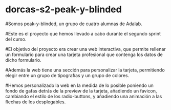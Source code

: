 # dorcas-s2-peak-y-blinded

#Somos peak-y-blinded, un grupo de cuatro alumnas de Adalab.

#Este es el proyecto que hemos llevado a cabo durante el segundo sprint del curso.

#El objetivo del proyecto era crear una web interactiva, que permite rellenar un formulario para crear una tarjeta profesional que contenga los datos de dicho formulario.

#Además la web tiene una sección para personalizar la tarjeta, permitiendo elegir entre un grupo de tipografías y un grupo de colores.

#Hemos personalizado la web en la medida de lo posible poniendo un fondo de gafas detrás de la preview de la tarjeta, añadiendo un favicon, cambiando el estilo de los radio-buttons, y añadiendo una animación a las flechas de los desplegables.
